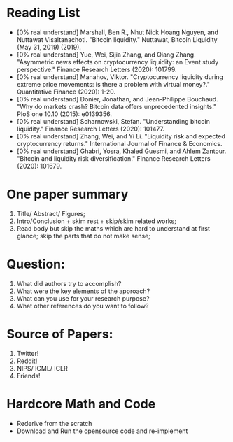 # Reading List

* [0% real understand] Marshall, Ben R., Nhut Nick Hoang Nguyen, and Nuttawat Visaltanachoti. "Bitcoin liquidity." Nuttawat, Bitcoin Liquidity (May 31, 2019) (2019).
* [0% real understand] Yue, Wei, Sijia Zhang, and Qiang Zhang. "Asymmetric news effects on cryptocurrency liquidity: an Event study perspective." Finance Research Letters (2020): 101799.
* [0% real understand] Manahov, Viktor. "Cryptocurrency liquidity during extreme price movements: is there a problem with virtual money?." Quantitative Finance (2020): 1-20.
* [0% real understand] Donier, Jonathan, and Jean-Philippe Bouchaud. "Why do markets crash? Bitcoin data offers unprecedented insights." PloS one 10.10 (2015): e0139356.
* [0% real understand] Scharnowski, Stefan. "Understanding bitcoin liquidity." Finance Research Letters (2020): 101477.
* [0% real understand] Zhang, Wei, and Yi Li. "Liquidity risk and expected cryptocurrency returns." International Journal of Finance & Economics.
* [0% real understand] Ghabri, Yosra, Khaled Guesmi, and Ahlem Zantour. "Bitcoin and liquidity risk diversification." Finance Research Letters (2020): 101679.

# One paper summary
1. Title/ Abstract/ Figures;
2. Intro/Conclusion + skim rest + skip/skim related works;
3. Read body but skip the maths which are hard to understand at first glance; skip the parts that do not make sense;

# Question:
1. What did authors try to accomplish?
2. What were the key elements of the approach?
3. What can you use for your research purpose?
4. What other references do you want to follow?

# Source of Papers:
1. Twitter!
2. Reddit!
3. NIPS/ ICML/ ICLR
4. Friends!

# Hardcore Math and Code
- Rederive from the scratch
- Download and Run the opensource code and re-implement
